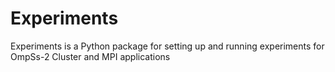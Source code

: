 # Experiments

Experiments is a Python package for setting up and running experiments for OmpSs-2
Cluster and MPI applications
